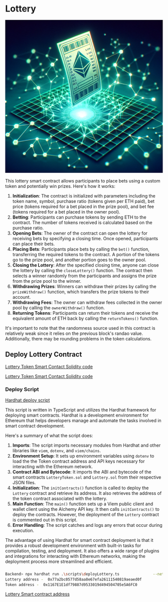 # Lottery


![image-20240419015207639](./Images/image-20240419015207639.png)



This lottery smart contract allows participants to place bets using a custom token and potentially win prizes. Here's how it works:

1. **Initialization**: The contract is initialized with parameters including the token name, symbol, purchase ratio (tokens given per ETH paid), bet price (tokens required for a bet placed in the prize pool), and bet fee (tokens required for a bet placed in the owner pool).
2. **Betting**: Participants can purchase tokens by sending ETH to the contract. The number of tokens received is calculated based on the purchase ratio.
3. **Opening Bets**: The owner of the contract can open the lottery for receiving bets by specifying a closing time. Once opened, participants can place their bets.
4. **Placing Bets**: Participants place bets by calling the `bet()` function, transferring the required tokens to the contract. A portion of the tokens go to the prize pool, and another portion goes to the owner pool.
5. **Closing the Lottery**: After the specified closing time, anyone can close the lottery by calling the `closeLottery()` function. The contract then selects a winner randomly from the participants and assigns the prize from the prize pool to the winner.
6. **Withdrawing Prizes**: Winners can withdraw their prizes by calling the `prizeWithdraw()` function, which transfers the prize tokens to their account.
7. **Withdrawing Fees**: The owner can withdraw fees collected in the owner pool by calling the `ownerWithdraw()` function.
8. **Returning Tokens**: Participants can return their tokens and receive the equivalent amount of ETH back by calling the `returnTokens()` function.

It's important to note that the randomness source used in this contract is relatively weak since it relies on the previous block's randao value. Additionally, there may be rounding problems in the token calculations.



## Deploy Lottery Contract



[Lottery Token Smart Contact Solidity code ](https://github.com/rchak007/Lottery/blob/main/Backend/contracts/LotteryToken.sol)

[Lottery Token Smart Contact Solidity code](https://github.com/rchak007/Lottery/blob/main/Backend/contracts/Lottery.sol)



### Deploy Script



[Hardhat deploy script](https://github.com/rchak007/Lottery/blob/main/Backend/scripts/deployLottery.ts)



This script is written in TypeScript and utilizes the Hardhat framework for deploying smart contracts. Hardhat is a development environment for Ethereum that helps developers manage and automate the tasks involved in smart contract development.

Here's a summary of what the script does:

1. **Imports**: The script imports necessary modules from Hardhat and other libraries like `viem`, `dotenv`, and `viem/chains`.
2. **Environment Setup**: It sets up environment variables using `dotenv` to load the the Token contract address and API keys necessary for interacting with the Ethereum network.
3. **Contract ABI and Bytecode**: It imports the ABI and bytecode of the smart contracts `LotteryToken.sol` and `Lottery.sol` from their respective JSON files.
4. **Initialization**: The `initContracts()` function is called to deploy the `Lottery` contract and retrieve its address. It also retrieves the address of the token contract associated with the lottery.
5. **Main Function**: The `main()` function sets up a Viem public client and wallet client using the Alchemy API key. It then calls `initContracts()` to deploy the contracts. However, the deployment of the `Lottery` contract is commented out in this script.
6. **Error Handling**: The script catches and logs any errors that occur during execution.

The advantage of using Hardhat for smart contract deployment is that it provides a robust development environment with built-in tasks for compilation, testing, and deployment. It also offers a wide range of plugins and integrations for interacting with Ethereum networks, making the deployment process more streamlined and efficient.



### 

```bash
Backend> npx hardhat run .\scripts\deployLottery.ts               --network sepolia
Lottery address -  0x77a2bc0577d58aa8e67efa26111540819aeaed0f
Token address -  0x1167E1E1df79887d9533019d494504705e5A6FC0
```



[Lottery Smart contract address](https://sepolia.etherscan.io/address/0x77a2bc0577d58aa8e67efa26111540819aeaed0f)














